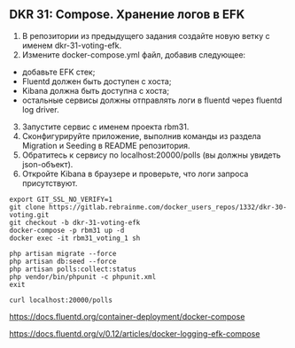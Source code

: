 ## DKR 31: Compose. Хранение логов в EFK

1. В репозитории из предыдущего задания создайте новую ветку с именем dkr-31-voting-efk.
2. Измените docker-compose.yml файл, добавив следующее:
* добавьте EFK стек;
* Fluentd должен быть доступен с хоста;
* Kibana должна быть доступна с хоста;
* остальные сервисы должны отправлять логи в fluentd через fluentd log driver.
3. Запустите сервис с именем проекта rbm31.
4. Сконфигурируйте приложение, выполнив команды из раздела Migration и Seeding в README репозитория.
5. Обратитесь к сервису по localhost:20000/polls (вы должны увидеть json-объект).
6. Откройте Kibana в браузере и проверьте, что логи запроса присутствуют.

```
export GIT_SSL_NO_VERIFY=1
git clone https://gitlab.rebrainme.com/docker_users_repos/1332/dkr-30-voting.git
git checkout -b dkr-31-voting-efk
docker-compose -p rbm31 up -d
docker exec -it rbm31_voting_1 sh

php artisan migrate --force
php artisan db:seed --force
php artisan polls:collect:status
php vendor/bin/phpunit -c phpunit.xml
exit

curl localhost:20000/polls
```

https://docs.fluentd.org/container-deployment/docker-compose

https://docs.fluentd.org/v/0.12/articles/docker-logging-efk-compose
